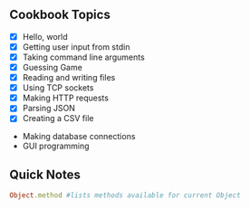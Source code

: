 ## Cookbook Topics

  - [x] Hello, world
  - [x] Getting user input from stdin
  - [x] Taking command line arguments
  - [x] Guessing Game
  - [x] Reading and writing files
  - [x] Using TCP sockets
  - [x] Making HTTP requests
  - [x] Parsing JSON
  - [x] Creating a CSV file
  - Making database connections
  - GUI programming

## Quick Notes

```ruby
Object.method #lists methods available for current Object
```
